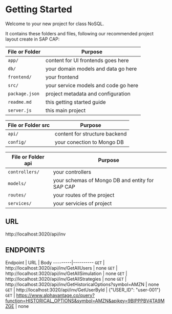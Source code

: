 # Getting Started

Welcome to your new project for class NoSQL.

It contains these folders and files, following our recommended project layout create in SAP CAP:

File or Folder | Purpose
---------|----------
`app/` | content for UI frontends goes here
`db/` | your domain models and data go here
`frontend/` | your frontend
`src/` | your service models and code go here
`package.json` | project metadata and configuration
`readme.md` | this getting started guide
`server.js` | this main project

File or Folder src | Purpose
---------|----------
`api/` | content for structure backend
`config/` | your conection to Mongo DB

File or Folder api | Purpose
---------|----------
`controllers/` | your controllers
`models/` | your schemas of Mongo DB and entity for SAP CAP
`routes/` | your routes of the project
`services/` | your servicies of project


## URL

http://localhost:3020/api/inv

## ENDPOINTS
Endpoint | URL | Body
---------|----------
`GET`  |  http://localhost:3020/api/inv/GetAllUsers | none
`GET`  |  http://localhost:3020/api/inv/GetAllSimulation | none
`GET`  |  http://localhost:3020/api/inv/GetAllStrategies | none
`GET`  |  http://localhost:3020/api/inv/GetHistoricalOptions?symbol=AMZN | none
`GET`  |  http://localhost:3020/api/inv/GetUserById | {"USER_ID": "user-001"}
`GET` | https://www.alphavantage.co/query?function=HISTORICAL_OPTIONS&symbol=AMZN&apikey=9BIPPPBV4TA9MZGE | none
